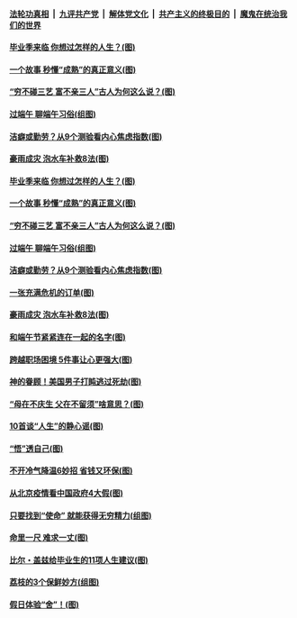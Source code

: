 

####  [法轮功真相](../../../../basic/blob/master/README.md?t=06260202) &nbsp;|&nbsp; [九评共产党](../../../../9ping.md/blob/master/README.md?t=06260202) &nbsp;|&nbsp; [解体党文化](../../../../jtdwh.md/blob/master/README.md?t=06260202)  &nbsp;|&nbsp; [共产主义的终极目的](../../../../gczydzjmd.md/blob/master/README.md?t=06260202) &nbsp;|&nbsp; [魔鬼在统治我们的世界](../../../../mgztzwmdsj.md/blob/master/README.md?t=06260202) 

#### [毕业季来临 你想过怎样的人生？(图)](../pages/p8/937661.md?t=06260202) 

#### [一个故事 秒懂“成熟”的真正意义(图)](../pages/p8/936405.md?t=06260202) 

#### [“穷不碰三艺 富不亲三人”古人为何这么说？(图)](../pages/p8/937602.md?t=06260202) 

#### [过端午 聊端午习俗(组图)](../pages/p8/937246.md?t=06260202) 

#### [洁癖或勤劳？从9个测验看内心焦虑指数(图)](../pages/p8/937558.md?t=06260202) 

#### [豪雨成灾 泡水车补救8法(图)](../pages/p8/937526.md?t=06260202) 

#### [毕业季来临 你想过怎样的人生？(图)](../pages/p8/937661.md?t=06260202) 

#### [一个故事 秒懂“成熟”的真正意义(图)](../pages/p8/936405.md?t=06260202) 

#### [“穷不碰三艺 富不亲三人”古人为何这么说？(图)](../pages/p8/937602.md?t=06260202) 

#### [过端午 聊端午习俗(组图)](../pages/p8/937246.md?t=06260202) 

#### [洁癖或勤劳？从9个测验看内心焦虑指数(图)](../pages/p8/937558.md?t=06260202) 

#### [一张充满危机的订单(图)](../pages/p8/936981.md?t=06260202) 

#### [豪雨成灾 泡水车补救8法(图)](../pages/p8/937526.md?t=06260202) 

#### [和端午节紧紧连在一起的名字(图)](../pages/p8/937448.md?t=06260202) 

#### [跨越职场困境 5件事让心更强大(图)](../pages/p8/937375.md?t=06260202) 

#### [神的眷顾！美国男子打盹逃过死劫(图)](../pages/p8/936985.md?t=06260202) 

#### [“母在不庆生 父在不留须”啥意思？(图)](../pages/p8/937234.md?t=06260202) 

#### [10首谈“人生”的静心谣(图)](../pages/p8/936965.md?t=06260202) 

#### [“悟”透自己(图)](../pages/p8/936972.md?t=06260202) 

#### [不开冷气降温6妙招 省钱又环保(图)](../pages/p8/937329.md?t=06260202) 

#### [从北京疫情看中国政府4大假(图)](../pages/p8/937196.md?t=06260202) 

#### [只要找到“使命” 就能获得无穷精力(组图)](../pages/p8/937159.md?t=06260202) 

#### [命里一尺 难求一丈(图)](../pages/p8/936782.md?t=06260202) 

#### [比尔・盖兹给毕业生的11项人生建议(图)](../pages/p8/936231.md?t=06260202) 

#### [荔枝的3个保鲜妙方(组图)](../pages/p8/936950.md?t=06260202) 

#### [假日体验“舍”！(图)](../pages/p8/937183.md?t=06260202) 

